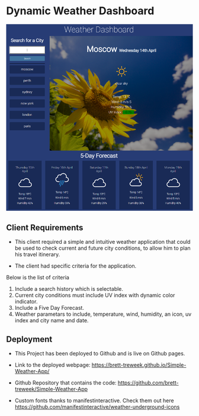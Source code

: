 # Dynamic Weather Dashboard

![Alt text](./assets/images/weatherScreenshot.PNG)


## Client Requirements
- This client required a simple and intuitive weather application that could be used to check current and future city conditions, to allow him to plan his travel itinerary.  

- The client had specific criteria for the application.   

Below is the list of criteria 
1. Include a search history which is selectable.  
2. Current city conditions must include UV index with dynamic color indicator.  
3. Include a Five Day Forecast.  
4. Weather parametars to include, temperature, wind, humidity, an icon, uv index and city name and date.  
  

## Deployment  
- This Project has been deployed to Github and is live on Github pages.
 
- Link to the deployed webpage: https://brett-treweek.github.io/Simple-Weather-App/

- Github Repository that contains the code: https://github.com/brett-treweek/Simple-Weather-App

- Custom fonts thanks to manifestinteractive. Check them out here https://github.com/manifestinteractive/weather-underground-icons 





















 
